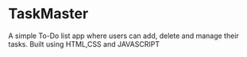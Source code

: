 # TaskMaster
A simple To-Do list app where users can add, delete and manage their tasks. Built using HTML,CSS and JAVASCRIPT
